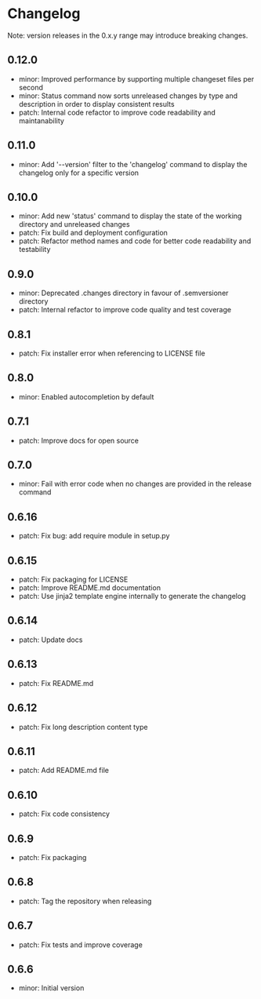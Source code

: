# Changelog
Note: version releases in the 0.x.y range may introduce breaking changes.

## 0.12.0

- minor: Improved performance by supporting multiple changeset files per second
- minor: Status command now sorts unreleased changes by type and description in order to display consistent results
- patch: Internal code refactor to improve code readability and maintanability

## 0.11.0

- minor: Add '--version' filter to the 'changelog' command to display the changelog only for a specific version

## 0.10.0

- minor: Add new 'status' command to display the state of the working directory and unreleased changes
- patch: Fix build and deployment configuration
- patch: Refactor method names and code for better code readability and testability

## 0.9.0

- minor: Deprecated .changes directory in favour of .semversioner directory
- patch: Internal refactor to improve code quality and test coverage

## 0.8.1

- patch: Fix installer error when referencing to LICENSE file

## 0.8.0

- minor: Enabled autocompletion by default

## 0.7.1

- patch: Improve docs for open source

## 0.7.0

- minor: Fail with error code when no changes are provided in the release command

## 0.6.16

- patch: Fix bug: add require module in setup.py

## 0.6.15

- patch: Fix packaging for LICENSE
- patch: Improve README.md documentation
- patch: Use jinja2 template engine internally to generate the changelog

## 0.6.14

- patch: Update docs

## 0.6.13

- patch: Fix README.md

## 0.6.12

- patch: Fix long description content type

## 0.6.11

- patch: Add README.md file

## 0.6.10

- patch: Fix code consistency

## 0.6.9

- patch: Fix packaging

## 0.6.8

- patch: Tag the repository when releasing

## 0.6.7

- patch: Fix tests and improve coverage

## 0.6.6

- minor: Initial version
